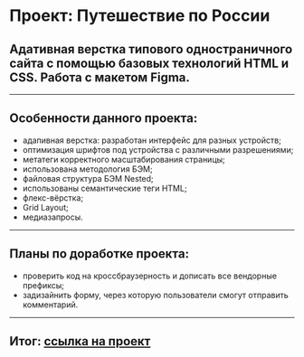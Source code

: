 # Проект: Путешествие по России
## Адативная верстка типового одностраничного сайта с помощью базовых технологий HTML и CSS. Работа с макетом Figma.
___
## Особенности данного проекта:
* адапивная верстка: разработан интерфейс для разных устройств;
* оптимизация шрифтов под устройства с различными разрешениями;
*  метатеги корректного масштабирования страницы;
* использована методология БЭМ;
* файловая структура БЭМ Nested;
* использованы семантические теги HTML;
* флекс-вёрстка;
* Grid Layout;
* медиазапросы.
----
## Планы по доработке проекта:
* проверить код на кроссбраузерность и дописать все вендорные префиксы;
* задизайнить форму, через которую пользователи смогут отправить комментарий.
___
## Итог: [ссылка на  проект]()
